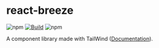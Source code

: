 # react-breeze

![npm](https://img.shields.io/npm/v/react-breeze)
[![Build](https://circleci.com/gh/morintd/react-breeze.svg?style=shield)](https://app.circleci.com/pipelines/github/morintd/react-breeze)
![npm](https://img.shields.io/npm/dm/react-breeze)

A component library made with TailWind ([Documentation](https://morintd.github.io/react-breeze/)).
